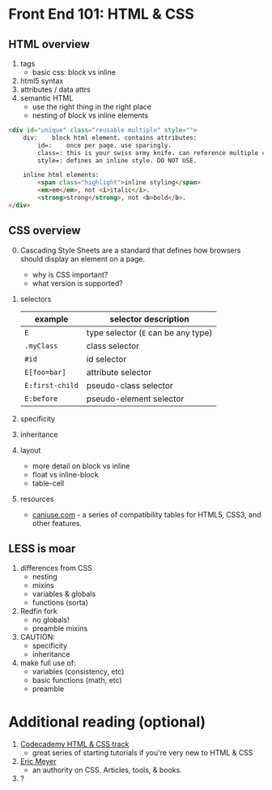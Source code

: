 # Front End 101: HTML & CSS


## HTML overview

1. tags
	* basic css: block vs inline
2. html5 syntax
3. attributes / data attrs
4. semantic HTML
	* use the right thing in the right place
	* nesting of block vs inline elements

````html
<div id="unique" class="reusable multiple" style="">
	div:	block html element. contains attributes:
		id=: 	once per page. use sparingly.
		class=:	this is your swiss army knife. can reference multiple classes.
		style=:	defines an inline style. DO NOT USE.

	inline html elements:
		<span class="highlight">inline styling</span>
		<em>em</em>, not <i>italic</i>.
		<strong>strong</strong>, not <b>bold</b>.
</div>
````

## CSS overview

0. Cascading Style Sheets are a standard that defines how browsers should display an element on a page.
	* why is CSS important?
	* what version is supported?
1. selectors

	| example			 | selector description |
	| ------------------ | -------------------- |
	| `E`				 | type selector (`E` can be any type)
	| `.myClass`		 | class selector
	| `#id`			 	 | id selector
	| `E[foo=bar]`		 | attribute selector
	| `E:first-child`	 | pseudo-class selector
	| `E:before`		 | pseudo-element selector

2. specificity
3. inheritance
4. layout
	* more detail on block vs inline
	* float vs inline-block
	* table-cell
5. resources
	* [caniuse.com][cani] - a series of compatibility tables for HTML5, CSS3, and other features.


## LESS is moar

1. differences from CSS
	* nesting
	* mixins
	* variables & globals
	* functions (sorta)
2. Redfin fork
	* no globals!
	* preamble mixins
3. CAUTION:
	* specificity
	* inheritance
4. make full use of:
	* variables (consistency, etc)
	* basic functions (math, etc)
	* preamble


# Additional reading (optional)

1. [Codecademy HTML & CSS track][codec]
	* great series of starting tutorials if you're very new to HTML & CSS
2. [Eric Meyer][meyer]
 	* an authority on CSS. Articles, tools, & books.
3. ?

<!-- LINKS -->

 [cani]: http://caniuse.com/
 [meyer]: http://meyerweb.com/eric/css/
 [codec]: http://www.codecademy.com/tracks/web